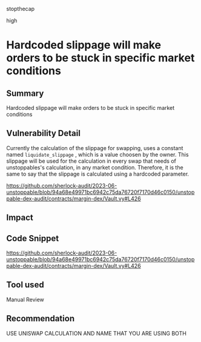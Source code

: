 stopthecap

high

# Hardcoded slippage will make orders to be stuck in specific market conditions

## Summary
Hardcoded slippage will make orders to be stuck in specific market conditions

## Vulnerability Detail
Currently the calculation of the slippage for swapping, uses a constant named `liquidate_slippage` , which is a value choosen by the owner. This slippage will be used for the calculation in every swap that needs of unstoppables's calculation, in any market condition. Therefore, it is the same to say that the slippage is calculated using a hardcoded parameter.

https://github.com/sherlock-audit/2023-06-unstoppable/blob/94a68e49971bc6942c75da76720f7170d46c0150/unstoppable-dex-audit/contracts/margin-dex/Vault.vy#L426
## Impact

## Code Snippet
https://github.com/sherlock-audit/2023-06-unstoppable/blob/94a68e49971bc6942c75da76720f7170d46c0150/unstoppable-dex-audit/contracts/margin-dex/Vault.vy#L426
## Tool used

Manual Review

## Recommendation
USE UNISWAP CALCULATION AND NAME THAT YOU ARE USING BOTH